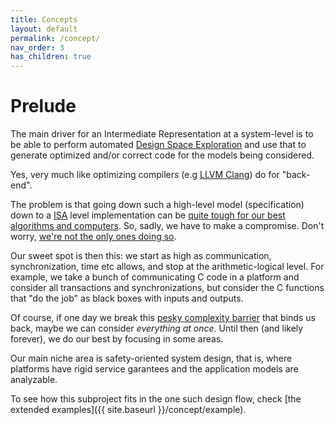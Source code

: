 ```yaml
---
title: Concepts
layout: default
permalink: /concept/
nav_order: 3
has_children: true
---
```


# Prelude

The main driver for an Intermediate Representation at a system-level is
to be able to perform automated [Design Space Exploration]({{site.projects.idesyde}})
and use that to generate optimized and/or correct code for the models
being considered.

Yes, very much like optimizing compilers (e.g [LLVM Clang](https://clang.llvm.org/)) do for "back-end".

The problem is that going down such a high-level model (specification) down to a [ISA](https://en.wikipedia.org/wiki/Instruction_set_architecture)
level implementation can be [quite tough for our best algorithms and computers](https://en.wikipedia.org/wiki/NP-hardness).
So, sadly, we have to make a compromise. Don't worry, [we're not the only ones doing so](https://mlir.llvm.org/).

Our sweet spot is then this: we start as high as communication, synchronization, time etc allows, and stop
at the arithmetic-logical level. For example, we take a bunch of communicating C code in a platform and consider
all transactions and synchronizations, but consider the C functions that "do the job" as black boxes with inputs
and outputs.

Of course, if one day we break this [pesky complexity barrier](https://en.wikipedia.org/wiki/P_versus_NP_problem) that
binds us back, maybe we can consider _everything at once_. Until then (and likely forever), we do our best by focusing in some areas.

Our main niche area is safety-oriented system design, that is, where platforms have rigid service garantees and
the application models are analyzable. 

To see how this subproject fits in the one such design flow, check [the extended examples]({{ site.baseurl }}/concept/example).